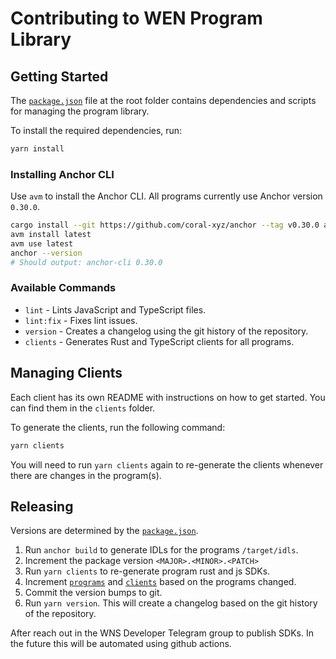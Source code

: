 # Contributing to WEN Program Library

## Getting Started

The [`package.json`](./package.json) file at the root folder contains dependencies and scripts for managing the program library.

To install the required dependencies, run:

```bash
yarn install
```

### Installing Anchor CLI

Use `avm` to install the Anchor CLI. All programs currently use Anchor version `0.30.0`.

```bash
cargo install --git https://github.com/coral-xyz/anchor --tag v0.30.0 avm --locked
avm install latest
avm use latest
anchor --version
# Should output: anchor-cli 0.30.0
```

### Available Commands

- `lint` - Lints JavaScript and TypeScript files.
- `lint:fix` - Fixes lint issues.
- `version` - Creates a changelog using the git history of the repository.
- `clients` - Generates Rust and TypeScript clients for all programs.

## Managing Clients

Each client has its own README with instructions on how to get started. You can find them in the `clients` folder.

To generate the clients, run the following command:

```bash
yarn clients
```

You will need to run `yarn clients` again to re-generate the clients whenever there are changes in the program(s).

## Releasing

Versions are determined by the [`package.json`](/package.json).

1. Run `anchor build` to generate IDLs for the programs `/target/idls`.
2. Increment the package version `<MAJOR>.<MINOR>.<PATCH>`
3. Run `yarn clients` to re-generate program rust and js SDKs.
4. Increment [`programs`](/programs) and [`clients`](/clients) based on the programs changed.
5. Commit the version bumps to git.
6. Run `yarn version`. This will create a changelog based on the git history of the repository.

After reach out in the WNS Developer Telegram group to publish SDKs. In the future this will be automated using github actions.

